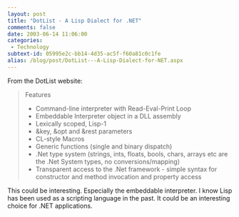```yaml
---
layout: post
title: "DotList - A Lisp Dialect for .NET"
comments: false
date: 2003-06-14 11:06:00
categories:
 - Technology
subtext-id: 05995e2c-bb14-4d35-ac5f-f60a81c0c1fe
alias: /blog/post/DotList---A-Lisp-Dialect-for-NET.aspx
---
```



From the DotList website:

> Features
> 
>   * Command-line interpreter with Read-Eval-Print Loop 
>   * Embeddable Interpreter object in a DLL assembly 
>   * Lexically scoped, Lisp-1 
>   * &key, &opt and &rest parameters 
>   * CL-style Macros 
>   * Generic functions (single and binary dispatch) 
>   * .Net type system (strings, ints, floats, bools, chars, arrays etc are the .Net System types, no conversions/mapping) 
>   * Transparent access to the .Net framework - simple syntax for constructor and method invocation and property access 

This could be interesting. Especially the embeddable interpreter. I know Lisp has been used as a scripting language in the past. It could be an interesting choice for .NET applications.
